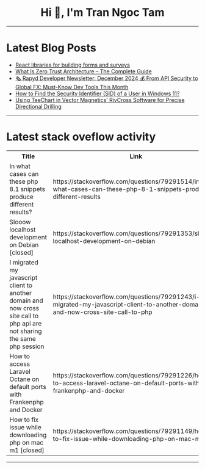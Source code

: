 <h1 align="center">Hi 👋, I'm Tran Ngoc Tam</h1>

---

# Latest Blog Posts 
<!-- BLOG-POST-LIST:START -->
- [React libraries for building forms and surveys](https://dev.to/logrocket/react-libraries-for-building-forms-and-surveys-2ejp)
- [What Is Zero Trust Architecture – The Complete Guide](https://dev.to/clouddefenseai/what-is-zero-trust-architecture-the-complete-guide-1il9)
- [🗞 Rapyd Developer Newsletter: December 2024 💰 From API Security to Global FX: Must-Know Dev Tools This Month](https://dev.to/rapyd/rapyd-developer-newsletter-november-2024-from-api-security-to-global-fx-must-know-dev-tools-3116)
- [How to Find the Security Identifier &lpar;SID&rpar; of a User in Windows 11?](https://dev.to/win11verse/how-to-find-the-security-identifier-sid-of-a-user-in-windows-11-5hbk)
- [Using TeeChart in Vector Magnetics’ RivCross Software for Precise Directional Drilling](https://dev.to/steema/using-teechart-in-vector-magnetics-rivcross-software-for-precise-directional-drilling-3be4)
<!-- BLOG-POST-LIST:END -->

---

# Latest stack oveflow activity
<table>
  <tr><th>Title</th><th>Link</th></tr>
  <!-- STACKOVERFLOW:START --><tr><td>In what cases can these php 8.1 snippets produce different results?</td><td>https://stackoverflow.com/questions/79291514/in-what-cases-can-these-php-8-1-snippets-produce-different-results</td></tr><tr><td>Slooow localhost development on Debian [closed]</td><td>https://stackoverflow.com/questions/79291353/slooow-localhost-development-on-debian</td></tr><tr><td>I migrated my javascript client to another domain and now cross site call to php api are not sharing the same php session</td><td>https://stackoverflow.com/questions/79291243/i-migrated-my-javascript-client-to-another-domain-and-now-cross-site-call-to-php</td></tr><tr><td>How to access Laravel Octane on default ports with Frankenphp and Docker</td><td>https://stackoverflow.com/questions/79291226/how-to-access-laravel-octane-on-default-ports-with-frankenphp-and-docker</td></tr><tr><td>How to fix issue while downloading php on mac m1 [closed]</td><td>https://stackoverflow.com/questions/79291149/how-to-fix-issue-while-downloading-php-on-mac-m1</td></tr><!-- STACKOVERFLOW:END -->
</table>

---


